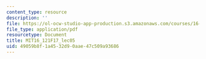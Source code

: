 ```yaml
---
content_type: resource
description: ''
file: https://ol-ocw-studio-app-production.s3.amazonaws.com/courses/16-121-analytical-subsonic-aerodynamics-fall-2017/49059b8f1a4532d90aae47c509a93686_MIT16_121F17_lec05.pdf
file_type: application/pdf
resourcetype: Document
title: MIT16_121F17_lec05
uid: 49059b8f-1a45-32d9-0aae-47c509a93686
---
```

